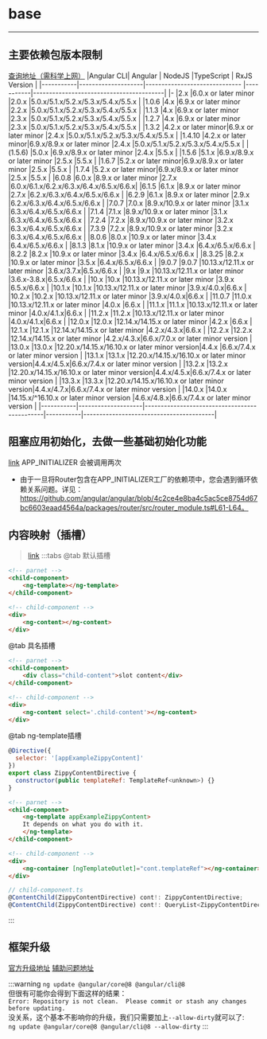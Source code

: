 # base
---

## 主要依赖包版本限制
[查询地址（需科学上网）](https://gist.github.com/LayZeeDK/c822cc812f75bb07b7c55d07ba2719b3)
|Angular CLI|       Angular      |            NodeJS                            |TypeScript |              RxJS Version               |
|-----------|--------------------|------------------------------                |-----------|-----------------------------------------|
|-          |2.x                 |6.0.x or later minor                          |2.0.x      |5.0.x/5.1.x/5.2.x/5.3.x/5.4.x/5.5.x      |
|1.0.6      |4.x                 |6.9.x or later minor                          |2.2.x      |5.0.x/5.1.x/5.2.x/5.3.x/5.4.x/5.5.x      |
|1.1.3      |4.x                 |6.9.x or later minor                          |2.3.x      |5.0.x/5.1.x/5.2.x/5.3.x/5.4.x/5.5.x      |
|1.2.7      |4.x                 |6.9.x or later minor                          |2.3.x      |5.0.x/5.1.x/5.2.x/5.3.x/5.4.x/5.5.x      |
|1.3.2      |4.2.x or later minor|6.9.x or later minor                          |2.4.x      |5.0.x/5.1.x/5.2.x/5.3.x/5.4.x/5.5.x      |
|1.4.10     |4.2.x or later minor|6.9.x/8.9.x or later minor                    |2.4.x      |5.0.x/5.1.x/5.2.x/5.3.x/5.4.x/5.5.x      |
|(1.5.6)    |5.0.x               |6.9.x/8.9.x or later minor                    |2.4.x      |5.5.x                                    |
|1.5.6      |5.1.x               |6.9.x/8.9.x or later minor                    |2.5.x      |5.5.x                                    |
|1.6.7      |5.2.x or later minor|6.9.x/8.9.x or later minor                    |2.5.x      |5.5.x                                    |
|1.7.4      |5.2.x or later minor|6.9.x/8.9.x or later minor                    |2.5.x      |5.5.x                                    |
|6.0.8      |6.0.x               |8.9.x or later minor                          |2.7.x      |6.0.x/6.1.x/6.2.x/6.3.x/6.4.x/6.5.x/6.6.x|
|6.1.5      |6.1.x               |8.9.x or later minor                          |2.7.x      |6.2.x/6.3.x/6.4.x/6.5.x/6.6.x            |
|6.2.9      |6.1.x               |8.9.x or later minor                          |2.9.x      |6.2.x/6.3.x/6.4.x/6.5.x/6.6.x            |
|7.0.7      |7.0.x               |8.9.x/10.9.x or later minor                   |3.1.x      |6.3.x/6.4.x/6.5.x/6.6.x                  |
|7.1.4      |7.1.x               |8.9.x/10.9.x or later minor                   |3.1.x      |6.3.x/6.4.x/6.5.x/6.6.x                  |
|7.2.4      |7.2.x               |8.9.x/10.9.x or later minor                   |3.2.x      |6.3.x/6.4.x/6.5.x/6.6.x                  |
|7.3.9      |7.2.x               |8.9.x/10.9.x or later minor                   |3.2.x      |6.3.x/6.4.x/6.5.x/6.6.x                  |
|8.0.6      |8.0.x               |10.9.x or later minor                         |3.4.x      |6.4.x/6.5.x/6.6.x                        |
|8.1.3      |8.1.x               |10.9.x or later minor                         |3.4.x      |6.4.x/6.5.x/6.6.x                        |
|8.2.2      |8.2.x               |10.9.x or later minor                         |3.4.x      |6.4.x/6.5.x/6.6.x                        |
|8.3.25     |8.2.x               |10.9.x or later minor                         |3.5.x      |6.4.x/6.5.x/6.6.x                        |
|9.0.7      |9.0.7               |10.13.x/12.11.x or later minor                |3.6.x/3.7.x|6.5.x/6.6.x                              |
|9.x        |9.x                 |10.13.x/12.11.x or later minor                |3.6.x-3.8.x|6.5.x/6.6.x                              |
|10.x       |10.x                |10.13.x/12.11.x or later minor                |3.9.x      |6.5.x/6.6.x                              |
|10.1.x     |10.1.x              |10.13.x/12.11.x or later minor                |3.9.x/4.0.x|6.6.x                                    |
|10.2.x     |10.2.x              |10.13.x/12.11.x or later minor                |3.9.x/4.0.x|6.6.x                                    |
|11.0.7     |11.0.x              |10.13.x/12.11.x or later minor                |4.0.x      |6.6.x                                    |
|11.1.x     |11.1.x              |10.13.x/12.11.x or later minor                |4.0.x/4.1.x|6.6.x                                    |
|11.2.x     |11.2.x              |10.13.x/12.11.x or later minor                |4.0.x/4.1.x|6.6.x                                    |
|12.0.x     |12.0.x              |12.14.x/14.15.x or later minor                |4.2.x      |6.6.x                                    |
|12.1.x     |12.1.x              |12.14.x/14.15.x or later minor                |4.2.x/4.3.x|6.6.x                                    |
|12.2.x     |12.2.x              |12.14.x/14.15.x or later minor                |4.2.x/4.3.x|6.6.x/7.0.x or later minor version       |
|13.0.x     |13.0.x              |12.20.x/14.15.x/16.10.x or later minor version|4.4.x      |6.6.x/7.4.x or later minor version       |
|13.1.x     |13.1.x              |12.20.x/14.15.x/16.10.x or later minor version|4.4.x/4.5.x|6.6.x/7.4.x or later minor version       |
|13.2.x     |13.2.x              |12.20.x/14.15.x/16.10.x or later minor version|4.4.x/4.5.x|6.6.x/7.4.x or later minor version       |
|13.3.x     |13.3.x              |12.20.x/14.15.x/16.10.x or later minor version|4.4.x/4.7.x|6.6.x/7.4.x or later minor version       |
|14.0.x     |14.0.x              |14.15.x/^16.10.x or later minor version       |4.6.x/4.8.x|6.6.x/7.4.x or later minor version       |
|-----------|--------------------|----------------------------------------------|-----------|-----------------------------------------|


## 阻塞应用初始化，去做一些基础初始化功能
[link](https://dev59.com/mq_la4cB1Zd3GeqPw7Nz)
APP_INITIALIZER 会被调用两次


- 由于一旦将Router包含在APP_INITIALIZER工厂的依赖项中，您会遇到循环依赖关系问题。详见：https://github.com/angular/angular/blob/4c2ce4e8ba4c5ac5ce8754d67bc6603eaad4564a/packages/router/src/router_module.ts#L61-L64。

## 内容映射（插槽）
> [link](http://localhost:6002/guide/content-projection)
:::tabs
@tab 默认插槽
```html
<!-- parnet -->
<child-component>
    <ng-template></ng-template>
</child-component>

<!-- child-component -->
<div>
    <ng-content></ng-content>
</div>
```
@tab 具名插槽
```html
<!-- parnet -->
<child-component>
    <div class="child-content">slot content</div>
</child-component>

<!-- child-component -->
<div>
    <ng-content select='.child-content'></ng-content>
</div>
```

@tab ng-template插槽
```js
@Directive({
  selector: '[appExampleZippyContent]'
})
export class ZippyContentDirective {
  constructor(public templateRef: TemplateRef<unknown>) {}
}
```

```html
<!-- parnet -->
<child-component>
    <ng-template appExampleZippyContent>
    It depends on what you do with it.
    </ng-template>
</child-component>

<!-- child-component -->
<div>
    <ng-container [ngTemplateOutlet]="cont.templateRef"></ng-container>
</div>
```

```js
// child-component.ts
@ContentChild(ZippyContentDirective) cont!: ZippyContentDirective;
@ContentChild(ZippyContentDirective) cont!: QueryList<ZippyContentDirective>;
```
:::

## 框架升级
[官方升级地址](https://update.angular.io)
[辅助问题地址](https://zhuanlan.zhihu.com/p/691405325)

:::warning
`ng update @angular/core@8 @angular/cli@8`<br>
但很有可能你会得到下面这样的结果：<br>
`Error: Repository is not clean.  Please commit or stash any changes before updating.`<br>
没关系，这个基本不影响你的升级，我们只需要加上`--allow-dirty`就可以了:<br>
`ng update @angular/core@8 @angular/cli@8 --allow-dirty`
:::